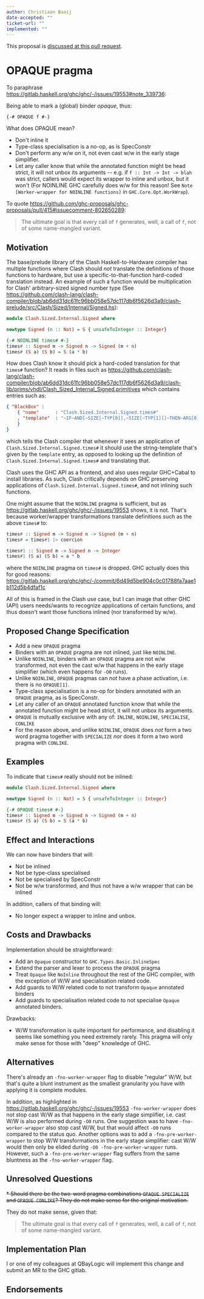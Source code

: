 ```yaml
---
author: Christiaan Baaij
date-accepted: ""
ticket-url: ""
implemented: ""
---
```


This proposal is [discussed at this pull request](https://github.com/ghc-proposals/ghc-proposals/pull/415).

# OPAQUE pragma

To paraphrase https://gitlab.haskell.org/ghc/ghc/-/issues/19553#note_339736:

Being able to mark a (global) binder _opaque_, thus:
```
{-# OPAQUE f #-}
```

What does OPAQUE mean?

* Don't inline it
* Type-class specialisation is a no-op, as is SpecConstr
* Don't perform any w/w on it, not even cast w/w in the early stage simplifier.
* Let any caller know that while the annotated function might be head strict, it will not unbox its arguments -- e.g. if `f :: Int -> Int -> blah` was strict, callers would expect its wrapper to inline and unbox, but it won't (For NOINLINE GHC carefully does w/w for this reason! See `Note [Worker-wrapper for NOINLINE functions]` in `GHC.Core.Opt.WorkWrap`).

To quote https://github.com/ghc-proposals/ghc-proposals/pull/415#issuecomment-802650289:

> The ultimate goal is that every call of `f` generates, well, a call of `f`, not of some name-mangled variant.

## Motivation

The base/prelude library of the Clash Haskell-to-Hardware compiler has multiple functions where Clash should _not_ translate the definitions of those functions to hardware, but use a specific-to-that-function hard-coded translation instead. An example of such a function would be multiplication for Clash' arbitrary-sized signed number type (See https://github.com/clash-lang/clash-compiler/blob/ab6dd31dc61fc96bb058e57dc117db6f5626d3a9/clash-prelude/src/Clash/Sized/Internal/Signed.hs):
```haskell
module Clash.Sized.Internal.Signed where

newtype Signed (n :: Nat) = S { unsafeToInteger :: Integer}

{-# NOINLINE times# #-}
times# :: Signed m -> Signed n -> Signed (m + n)
times# (S a) (S b) = S (a * b)
```
How does Clash know it should pick a hard-coded translation for that `times#` function? It reads in files such as https://github.com/clash-lang/clash-compiler/blob/ab6dd31dc61fc96bb058e57dc117db6f5626d3a9/clash-lib/prims/vhdl/Clash_Sized_Internal_Signed.primitives which contains entries such as:
```json
{ "BlackBox" :
    { "name"      : "Clash.Sized.Internal.Signed.times#"
    , "template"  : "~IF~AND[~SIZE[~TYP[0]],~SIZE[~TYP[1]]]~THEN~ARG[0] * ~ARG[1]~ELSEsigned'(~SIZE[~TYPO]-1 downto 0 => '0')~FI"
    }
}
```
which tells the Clash compiler that whenever it sees an application of `Clash.Sized.Internal.Signed.times#` it should use the string-template that's given by the `template` entry, as opposed to looking up the definition of `Clash.Sized.Internal.Signed.times#` and translating that.

Clash uses the GHC API as a frontend, and also uses regular GHC+Cabal to install libraries. As such, Clash critically depends on GHC preserving applications of `Clash.Sized.Internal.Signed.times#`, and not inlining such functions.

One might assume that the `NOINLINE` pragma is sufficient, but as https://gitlab.haskell.org/ghc/ghc/-/issues/19553 shows, it is not. That's because worker/wrapper transformations translate definitions such as the above `times#` to:
```haskell
times# :: Signed m -> Signed n -> Signed (m + n)
times# = times#1 |> coercion

times#1 :: Signed m -> Signed n -> Integer
times#1 (S a) (S b) = a * b
```
where the `NOINLINE` pragma on `times#` is dropped. GHC actually does this for good reasons: https://gitlab.haskell.org/ghc/ghc/-/commit/6d49d5be904c0c01788fa7aae1b112d5b4dfaf1c

All of this is framed in the Clash use case, but I can image that other GHC (API) users needs/wants to recognize applications of certain functions, and thus doesn't want those functions inlined (nor transformed by w/w).

## Proposed Change Specification

* Add a new `OPAQUE` pragma
* Binders with an `OPAQUE` pragma are not inlined, just like `NOINLINE`.
* Unlike `NOINLINE`, binders with an `OPAQUE` pragma are not w/w transformed, not even the cast w/w that happens in the early stage simplifier (which even happens for `-O0` runs).
* Unlike `NOINLINE`, `OPAQUE` pragmas can _not_ have a phase activation, i.e. there is no `OPAQUE[1]`.
* Type-class specialisation is a no-op for binders annotated with an `OPAQUE` pragma, as is SpecConstr.
* Let any caller of an `OPAQUE` annotated function know that while the annotated function might be head strict, it will not unbox its arguments.
* `OPAQUE` is mutually exclusive with any of: `INLINE`, `NOINLINE`, `SPECIALISE`, `CONLIKE`
* For the reason above, and unlike `NOINLINE`, `OPAQUE` does _not_ form a two word pragma together with `SPECIALIZE` _nor_ does it form a two word pragma with `CONLIKE`.

## Examples

To indicate that `times#` really should not be inlined:
```haskell
module Clash.Sized.Internal.Signed where

newtype Signed (n :: Nat) = S { unsafeToInteger :: Integer}

{-# OPAQUE times# #-}
times# :: Signed m -> Signed n -> Signed (m + n)
times# (S a) (S b) = S (a * b)
```

## Effect and Interactions

We can now have binders that will:
* Not be inlined
* Not be type-class specialised
* Not be specialised by SpecConstr
* Not be w/w transformed, and thus not have a w/w wrapper that can be inlined

In addition, callers of that binding will:
* No longer expect a wrapper to inline and unbox.

## Costs and Drawbacks

Implementation should be straightforward:
* Add an `Opaque` constructor to `GHC.Types.Basic.InlineSpec`
* Extend the parser and lexer to process the `OPAQUE` pragma
* Treat `Opaque` like `NoInline` throughout the rest of the GHC compiler, with the exception of W/W and specialisation related code.
* Add guards to W/W related code to not transform `Opaque` annotated binders
* Add guards to specialisation related code to not specialise `Opaque` annotated binders.

Drawbacks:
* W/W transformation is quite important for performance, and disabling it seems like something you need extremely rarely. This pragma will only make sense for those with "deep" knowledge of GHC.

## Alternatives

There's already an `-fno-worker-wrapper` flag to disable "regular" W/W, but that's quite a blunt instrument as the smallest granularity you have with applying it is complete modules.

In addition, as highlighted in https://gitlab.haskell.org/ghc/ghc/-/issues/19553 `-fno-worker-wrapper` does not stop cast W/W as that happens in the early stage simplifier, i.e. cast W/W is also performed during `-O0` runs. One suggestion was to have `-fno-worker-wrapper` also stop cast W/W, but that would affect `-O0` runs compared to the status quo. Another options was to add a `-fno-pre-worker-wrapper` to stop W/W transformations in the early stage simplifier: cast W/W would then only be elided during `-O0 -fno-pre-worker-wrapper` runs. However, such a `-fno-pre-worker-wrapper` flag suffers from the same bluntness as the `-fno-worker-wrapper` flag.

## Unresolved Questions

~~* Should there be the two-word pragma combinations `OPAQUE SPECIALIZE` and `OPAQUE CONLIKE`? They do not make sense for the original motivation.~~

They do not make sense, given that:

> The ultimate goal is that every call of `f` generates, well, a call of `f`, not of some name-mangled variant.

## Implementation Plan

I or one of my colleagues at QBayLogic will implement this change and submit an MR to the GHC gitlab.

## Endorsements
